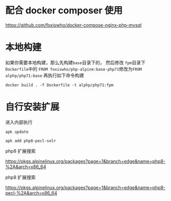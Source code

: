 
# 配合 docker composer 使用
https://github.com/foxiswho/docker-compose-nginx-php-mysql


# 本地构建
如果你需要本地构建，那么先构建`base`目录下的，
然后修改 `fpm`目录下`Dockerfile`中的 `FROM foxiswho/php-alpine:base-php71`修改为`FROM alphp/php71:base`
再执行如下命令构建
```SHEL
docker build . -f Dockerfile -t alphp/php71:fpm
```

# 自行安装扩展
进入内部执行
```SHEL
apk update

apk add php8-pecl-solr
```

php8 扩展搜索

https://pkgs.alpinelinux.org/packages?page=1&branch=edge&name=php8-%2A&arch=x86_64

php8 扩展搜索

https://pkgs.alpinelinux.org/packages?page=1&branch=edge&name=php8-pecl-%2A&arch=x86_64
